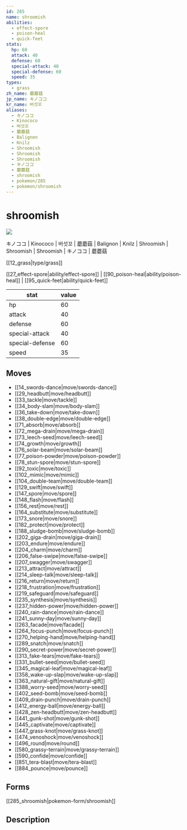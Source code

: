 ```yaml
---
id: 285
name: shroomish
abilities:
  - effect-spore
  - poison-heal
  - quick-feet
stats:
  hp: 60
  attack: 40
  defense: 60
  special-attack: 40
  special-defense: 60
  speed: 35
types:
  - grass
zh_name: 蘑蘑菇
jp_name: キノココ
kr_name: 버섯꼬
aliases:
  - キノココ
  - Kinococo
  - 버섯꼬
  - 蘑蘑菇
  - Balignon
  - Knilz
  - Shroomish
  - Shroomish
  - Shroomish
  - キノココ
  - 蘑蘑菇
  - shroomish
  - pokemon/285
  - pokemon/shroomish
---
```

# shroomish

![](https://raw.githubusercontent.com/PokeAPI/sprites/master/sprites/pokemon/285.png)

キノココ | Kinococo | 버섯꼬 | 蘑蘑菇 | Balignon | Knilz | Shroomish | Shroomish | Shroomish | キノココ | 蘑蘑菇

[[12_grass|type/grass]]

[[27_effect-spore|ability/effect-spore]] | [[90_poison-heal|ability/poison-heal]] | [[95_quick-feet|ability/quick-feet]]

|stat|value|
|---|---|
|hp|60|
|attack|40|
|defense|60|
|special-attack|40|
|special-defense|60|
|speed|35|


## Moves

- [[14_swords-dance|move/swords-dance]]
- [[29_headbutt|move/headbutt]]
- [[33_tackle|move/tackle]]
- [[34_body-slam|move/body-slam]]
- [[36_take-down|move/take-down]]
- [[38_double-edge|move/double-edge]]
- [[71_absorb|move/absorb]]
- [[72_mega-drain|move/mega-drain]]
- [[73_leech-seed|move/leech-seed]]
- [[74_growth|move/growth]]
- [[76_solar-beam|move/solar-beam]]
- [[77_poison-powder|move/poison-powder]]
- [[78_stun-spore|move/stun-spore]]
- [[92_toxic|move/toxic]]
- [[102_mimic|move/mimic]]
- [[104_double-team|move/double-team]]
- [[129_swift|move/swift]]
- [[147_spore|move/spore]]
- [[148_flash|move/flash]]
- [[156_rest|move/rest]]
- [[164_substitute|move/substitute]]
- [[173_snore|move/snore]]
- [[182_protect|move/protect]]
- [[188_sludge-bomb|move/sludge-bomb]]
- [[202_giga-drain|move/giga-drain]]
- [[203_endure|move/endure]]
- [[204_charm|move/charm]]
- [[206_false-swipe|move/false-swipe]]
- [[207_swagger|move/swagger]]
- [[213_attract|move/attract]]
- [[214_sleep-talk|move/sleep-talk]]
- [[216_return|move/return]]
- [[218_frustration|move/frustration]]
- [[219_safeguard|move/safeguard]]
- [[235_synthesis|move/synthesis]]
- [[237_hidden-power|move/hidden-power]]
- [[240_rain-dance|move/rain-dance]]
- [[241_sunny-day|move/sunny-day]]
- [[263_facade|move/facade]]
- [[264_focus-punch|move/focus-punch]]
- [[270_helping-hand|move/helping-hand]]
- [[289_snatch|move/snatch]]
- [[290_secret-power|move/secret-power]]
- [[313_fake-tears|move/fake-tears]]
- [[331_bullet-seed|move/bullet-seed]]
- [[345_magical-leaf|move/magical-leaf]]
- [[358_wake-up-slap|move/wake-up-slap]]
- [[363_natural-gift|move/natural-gift]]
- [[388_worry-seed|move/worry-seed]]
- [[402_seed-bomb|move/seed-bomb]]
- [[409_drain-punch|move/drain-punch]]
- [[412_energy-ball|move/energy-ball]]
- [[428_zen-headbutt|move/zen-headbutt]]
- [[441_gunk-shot|move/gunk-shot]]
- [[445_captivate|move/captivate]]
- [[447_grass-knot|move/grass-knot]]
- [[474_venoshock|move/venoshock]]
- [[496_round|move/round]]
- [[580_grassy-terrain|move/grassy-terrain]]
- [[590_confide|move/confide]]
- [[851_tera-blast|move/tera-blast]]
- [[884_pounce|move/pounce]]

## Forms



[[285_shroomish|pokemon-form/shroomish]]

## Description



